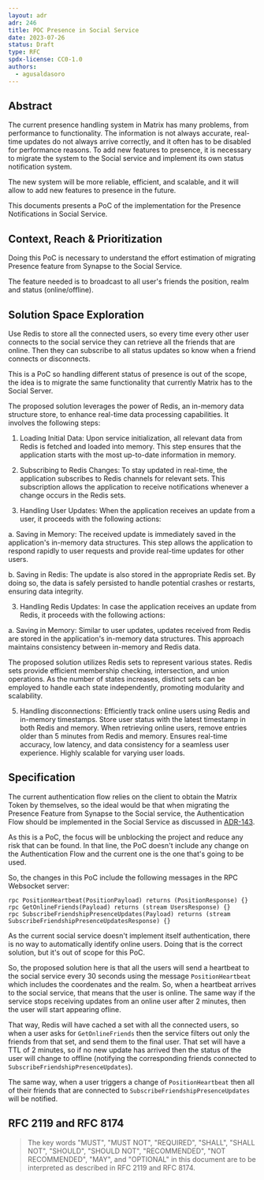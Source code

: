 ```yaml
---
layout: adr
adr: 246
title: POC Presence in Social Service
date: 2023-07-26
status: Draft
type: RFC
spdx-license: CC0-1.0
authors:
  - agusaldasoro
---
```


## Abstract

The current presence handling system in Matrix has many problems, from performance to functionality. The information is not always accurate, real-time updates do not always arrive correctly, and it often has to be disabled for performance reasons. To add new features to presence, it is necessary to migrate the system to the Social service and implement its own status notification system.

The new system will be more reliable, efficient, and scalable, and it will allow to add new features to presence in the future.

This documents presents a PoC of the implementation for the Presence Notifications in Social Service.

## Context, Reach & Prioritization

Doing this PoC is necessary to understand the effort estimation of migrating Presence feature from Synapse to the Social Service.

The feature needed is to broadcast to all user's friends the position, realm and status (online/offline).

## Solution Space Exploration

Use Redis to store all the connected users, so every time every other user connects to the social service they can retrieve all the friends that are online. Then they can subscribe to all status updates so know when a friend connects or disconnects.

This is a PoC so handling different status of presence is out of the scope, the idea is to migrate the same functionality that currently Matrix has to the Social Server.

The proposed solution leverages the power of Redis, an in-memory data structure store, to enhance real-time data processing capabilities. It involves the following steps:

1. Loading Initial Data:
Upon service initialization, all relevant data from Redis is fetched and loaded into memory. This step ensures that the application starts with the most up-to-date information in memory.

2. Subscribing to Redis Changes:
To stay updated in real-time, the application subscribes to Redis channels for relevant sets. This subscription allows the application to receive notifications whenever a change occurs in the Redis sets.

3. Handling User Updates:
When the application receives an update from a user, it proceeds with the following actions:

a. Saving in Memory:
The received update is immediately saved in the application's in-memory data structures. This step allows the application to respond rapidly to user requests and provide real-time updates for other users.

b. Saving in Redis:
The update is also stored in the appropriate Redis set. By doing so, the data is safely persisted to handle potential crashes or restarts, ensuring data integrity.

3. Handling Redis Updates:
In case the application receives an update from Redis, it proceeds with the following actions:

a. Saving in Memory:
Similar to user updates, updates received from Redis are stored in the application's in-memory data structures. This approach maintains consistency between in-memory and Redis data.

The proposed solution utilizes Redis sets to represent various states. Redis sets provide efficient membership checking, intersection, and union operations. As the number of states increases, distinct sets can be employed to handle each state independently, promoting modularity and scalability.

5. Handling disconnections:
Efficiently track online users using Redis and in-memory timestamps. Store user status with the latest timestamp in both Redis and memory. When retrieving online users, remove entries older than 5 minutes from Redis and memory. Ensures real-time accuracy, low latency, and data consistency for a seamless user experience. Highly scalable for varying user loads.

## Specification

The current authentication flow relies on the client to obtain the Matrix Token by themselves, so the ideal would be that when migrating the Presence Feature from Synapse to the Social service, the Authentication Flow should be implemented in the Social Service as discussed in [ADR-143](https://adr.decentraland.org/adr/ADR-143).

As this is a PoC, the focus will be unblocking the project and reduce any risk that can be found. In that line, the PoC doesn't include any change on the Authentication Flow and the current one is the one that's going to be used.

So, the changes in this PoC include the following messages in the RPC Websocket server:

```
rpc PositionHeartbeat(PositionPayload) returns (PositionResponse) {}
rpc GetOnlineFriends(Payload) returns (stream UsersResponse) {}
rpc SubscribeFriendshipPresenceUpdates(Payload) returns (stream SubscribeFriendshipPresenceUpdatesResponse) {}
```

As the current social service doesn't implement itself authentication, there is no way to automatically identify online users. Doing that is the correct solution, but it's out of scope for this PoC.

So, the proposed solution here is that all the users will send a heartbeat to the social service every 30 seconds using the message `PositionHeartbeat` which includes the coordenates and the realm. So, when a heartbeat arrives to the social service, that means that the user is online. The same way if the service stops receiving updates from an online user after 2 minutes, then the user will start appearing ofline.

That way, Redis will have cached a set with all the connected users, so when a user asks for `GetOnlineFriends` then the service filters out only the friends from that set, and send them to the final user. That set will have a TTL of 2 minutes, so if no new update has arrived then the status of the user will change to offline (notifying the corresponding friends connected to `SubscribeFriendshipPresenceUpdates`).

The same way, when a user triggers a change of `PositionHeartbeat` then all of their friends that are connected to `SubscribeFriendshipPresenceUpdates` will be notified.

## RFC 2119 and RFC 8174

> The key words "MUST", "MUST NOT", "REQUIRED", "SHALL", "SHALL NOT", "SHOULD", "SHOULD NOT", "RECOMMENDED", "NOT RECOMMENDED", "MAY", and "OPTIONAL" in this document are to be interpreted as described in RFC 2119 and RFC 8174.
